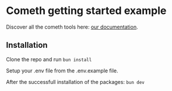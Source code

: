 # Cometh getting started example

Discover all the cometh tools here: [our documentation](https://docs.cometh.io/).

## Installation

Clone the repo and run `bun install`

Setup your .env file from the .env.example file.



After the successfull installation of the packages: `bun dev`
